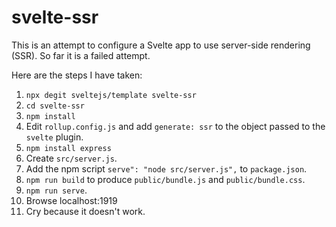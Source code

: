 # svelte-ssr

This is an attempt to configure a Svelte app to use server-side rendering (SSR).
So far it is a failed attempt.

Here are the steps I have taken:

1. `npx degit sveltejs/template svelte-ssr`
1. `cd svelte-ssr`
1. `npm install`
1. Edit `rollup.config.js` and add `generate: ssr`
   to the object passed to the `svelte` plugin.
1. `npm install express`
1. Create `src/server.js`.
1. Add the npm script `serve": "node src/server.js",`
   to `package.json`.
1. `npm run build` to produce `public/bundle.js` and `public/bundle.css`.
1. `npm run serve`.
1. Browse localhost:1919
1. Cry because it doesn't work.
